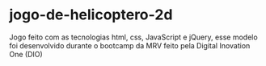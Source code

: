 # jogo-de-helicoptero-2d
Jogo feito com as tecnologias html, css, JavaScript e jQuery, esse modelo foi desenvolvido durante o bootcamp da MRV feito pela Digital Inovation One (DIO)

